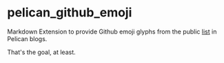 # pelican_github_emoji
Markdown Extension to provide Github emoji glyphs from the public [list](https://api.github.com/emojis) in Pelican blogs.

That's the goal, at least.